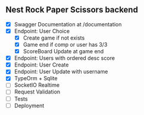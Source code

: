 ## Nest Rock Paper Scissors backend

- [x] Swagger Documentation at /documentation
- [x] Endpoint: User Choice
    - [x] Create game if not exists
    - [x] Game end if comp or user has 3/3
    - [x] ScoreBoard Update at game end
- [x] Endpoint: Users with ordered desc score 
- [x] Endpoint: User Create
- [x] Endpoint: User Update with username
- [x] TypeOrm + Sqlite
- [ ] SocketIO Realtime
- [ ] Request Validation
- [ ] Tests
- [ ] Deployment
